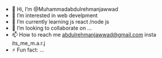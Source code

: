 - 👋 Hi, I’m @Muhammadabdulrehmanjawwad
- 👀 I’m interested in web develpment
- 🌱 I’m currently learning js react /node js
- 💞️ I’m looking to collaborate on ...
- 📫 How to reach me abdulrehmanjawwad@gmail.com insta its_me_m.a.r.j
- ⚡ Fun fact: ...

<!---
Muhammadabdulrehmanjawwad/Muhammadabdulrehmanjawwad is a ✨ special ✨ repository because its `README.md` (this file) appears on your GitHub profile.
You can click the Preview link to take a look at your changes.
--->
